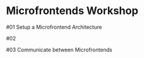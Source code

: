 # Microfrontends Workshop

#01 Setup a Microfrontend Architecture

#02 

#03 Communicate between Microfrontends
